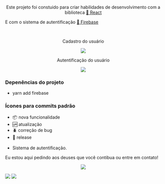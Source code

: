 <p align="center">Este projeto foi constuido para criar habilidades de desenvolvimento com a biblioteca  <a href="https://pt-br.reactjs.org/">🔗 React</a></p>E com o sistema de autentificação 
<a href="https://console.firebase.google.com//">🔗 Firebase</a></p><br/>

<p align="center">Cadastro do usuário</p>
<p align="center"><img src="https://media.giphy.com/media/gHTeIFACGtlPs1H1AQ/giphy.gif"/></p>

<p align="center">Autentificação do usuário</p>
<p align="center"><img src="https://media.giphy.com/media/TJ7zFfesIvQcBRXhg3/giphy.gif"/></p>

### Depenências do projeto
- yarn add firebase

### Ícones para commits padrão

- :package: nova funcionalidade
- :up: atualização
- :beetle: correção de bug
- :checkered_flag: release  <br/> <br/>
- Sistema de autentificação. 

Eu estou aqui pedindo aos deuses que você contibua ou entre em contato! 

<p align="center"><img src="https://media.giphy.com/media/2siCyPNKuSDJK4pk4X/giphy.gif"/></p>

[<img src="https://img.shields.io/badge/medium-%2312100E.svg?&style=for-the-badge&logo=medium&logoColor=white" />](https://devmarilia-frontend.medium.com/)  [<img src="https://img.shields.io/badge/linkedin-%230077B5.svg?&style=for-the-badge&logo=linkedin&logoColor=white" />](https://www.linkedin.com/in/mar%C3%ADlia-lemos-b2565316a/)